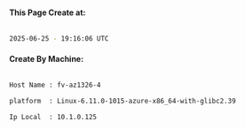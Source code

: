 
   
#### This Page Create at:

```bash

2025-06-25 - 19:16:06 UTC

```

#### Create By Machine:

```bash

Host Name : fv-az1326-4

platform  : Linux-6.11.0-1015-azure-x86_64-with-glibc2.39

Ip Local  : 10.1.0.125

```

